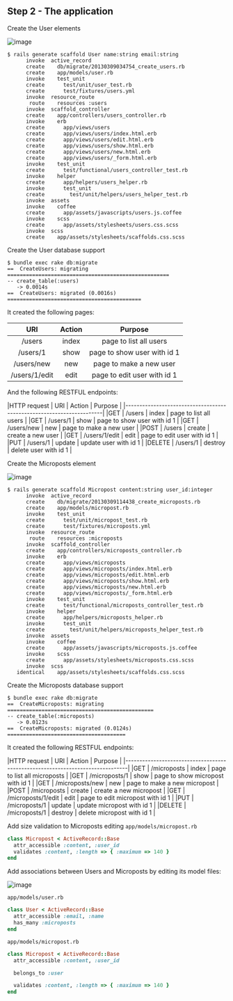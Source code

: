 ## Step 2 - The application

Create the User elements

![image](http://ruby.railstutorial.org/images/figures/demo_user_model.png)

```console
$ rails generate scaffold User name:string email:string
      invoke  active_record
      create    db/migrate/20130309034754_create_users.rb
      create    app/models/user.rb
      invoke    test_unit
      create      test/unit/user_test.rb
      create      test/fixtures/users.yml
      invoke  resource_route
       route    resources :users
      invoke  scaffold_controller
      create    app/controllers/users_controller.rb
      invoke    erb
      create      app/views/users
      create      app/views/users/index.html.erb
      create      app/views/users/edit.html.erb
      create      app/views/users/show.html.erb
      create      app/views/users/new.html.erb
      create      app/views/users/_form.html.erb
      invoke    test_unit
      create      test/functional/users_controller_test.rb
      invoke    helper
      create      app/helpers/users_helper.rb
      invoke      test_unit
      create        test/unit/helpers/users_helper_test.rb
      invoke  assets
      invoke    coffee
      create      app/assets/javascripts/users.js.coffee
      invoke    scss
      create      app/assets/stylesheets/users.css.scss
      invoke  scss
      create    app/assets/stylesheets/scaffolds.css.scss
```

Create the User database support

```console
$ bundle exec rake db:migrate
==  CreateUsers: migrating ====================================================
-- create_table(:users)
   -> 0.0014s
==  CreateUsers: migrated (0.0016s) ===========================================
```

It created the following pages:

|URI	        | Action |	Purpose                       |
|:-------------:|:------:|:-----------------------------:|
|/users         | index	  | page to list all users        |
|/users/1	    | show	  | page to show user with id 1   |
|/users/new	    | new	  | page to make a new user       |
|/users/1/edit	| edit	  | page to edit user with id 1   |

And the following RESTFUL endpoints:


|HTTP request | URI	           | Action | Purpose                       |
|----------------------------------------------------------------------|
|GET	      | /users	       | index	 | page to list all users       |
|GET	      | /users/1      | show	 | page to show user with id 1  |
|GET	      | /users/new	   | new	 | page to make a new user      |
|POST	      | /users	       | create	 | create a new user            |
|GET	      | /users/1/edit |	 edit    | page to edit user with id 1  |
|PUT	      | /users/1	   | update  | update user with id 1        |
|DELETE	      | /users/1	   | destroy |	delete user with id 1       |

Create the Microposts element

![image](http://ruby.railstutorial.org/images/figures/demo_micropost_model.png)

```console
$ rails generate scaffold Micropost content:string user_id:integer
      invoke  active_record
      create    db/migrate/20130309114438_create_microposts.rb
      create    app/models/micropost.rb
      invoke    test_unit
      create      test/unit/micropost_test.rb
      create      test/fixtures/microposts.yml
      invoke  resource_route
       route    resources :microposts
      invoke  scaffold_controller
      create    app/controllers/microposts_controller.rb
      invoke    erb
      create      app/views/microposts
      create      app/views/microposts/index.html.erb
      create      app/views/microposts/edit.html.erb
      create      app/views/microposts/show.html.erb
      create      app/views/microposts/new.html.erb
      create      app/views/microposts/_form.html.erb
      invoke    test_unit
      create      test/functional/microposts_controller_test.rb
      invoke    helper
      create      app/helpers/microposts_helper.rb
      invoke      test_unit
      create        test/unit/helpers/microposts_helper_test.rb
      invoke  assets
      invoke    coffee
      create      app/assets/javascripts/microposts.js.coffee
      invoke    scss
      create      app/assets/stylesheets/microposts.css.scss
      invoke  scss
   identical    app/assets/stylesheets/scaffolds.css.scss
```

Create the Microposts database support

```console
$ bundle exec rake db:migrate
==  CreateMicroposts: migrating ===============================================
-- create_table(:microposts)
   -> 0.0123s
==  CreateMicroposts: migrated (0.0124s) ======================================
```

It created the following RESTFUL endpoints:

|HTTP request | URI	               | Action  | Purpose                           |
|-------------------------------------------------------------------------------|
|GET	      | /microposts        | index	  | page to list all microposts       |
|GET	      | /microposts/1      | show	  | page to show micropost with id 1  |
|GET	      | /microposts/new	    | new     | page to make a new micropost      |
|POST	      | /microposts	        | create  | create a new micropost            |
|GET	      | /microposts/1/edit | edit    | page to edit micropost with id 1  |
|PUT	      | /microposts/1	    | update  | update micropost with id 1        |
|DELETE	      | /microposts/1	    | destroy |	delete micropost with id 1        |

Add size validation to Microposts editing `app/models/micropost.rb`

```ruby
class Micropost < ActiveRecord::Base
  attr_accessible :content, :user_id
  validates :content, :length => { :maximum => 140 }
end
```

Add associations between Users and Microposts by editing its model files:

![image](http://ruby.railstutorial.org/images/figures/micropost_user_association.png)

`app/models/user.rb`

```ruby
class User < ActiveRecord::Base
  attr_accessible :email, :name
  has_many :microposts
end
```

`app/models/micropost.rb`

```ruby
class Micropost < ActiveRecord::Base
  attr_accessible :content, :user_id

  belongs_to :user

  validates :content, :length => { :maximum => 140 }
end
```